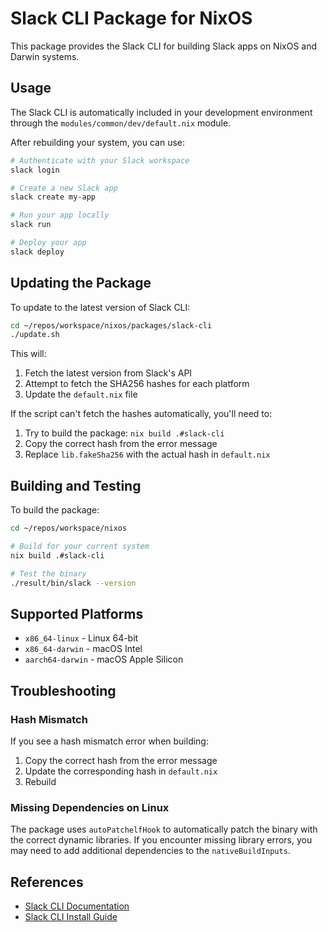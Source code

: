 # Slack CLI Package for NixOS

This package provides the Slack CLI for building Slack apps on NixOS and Darwin systems.

## Usage

The Slack CLI is automatically included in your development environment through the `modules/common/dev/default.nix` module.

After rebuilding your system, you can use:

```bash
# Authenticate with your Slack workspace
slack login

# Create a new Slack app
slack create my-app

# Run your app locally
slack run

# Deploy your app
slack deploy
```

## Updating the Package

To update to the latest version of Slack CLI:

```bash
cd ~/repos/workspace/nixos/packages/slack-cli
./update.sh
```

This will:
1. Fetch the latest version from Slack's API
2. Attempt to fetch the SHA256 hashes for each platform
3. Update the `default.nix` file

If the script can't fetch the hashes automatically, you'll need to:
1. Try to build the package: `nix build .#slack-cli`
2. Copy the correct hash from the error message
3. Replace `lib.fakeSha256` with the actual hash in `default.nix`

## Building and Testing

To build the package:

```bash
cd ~/repos/workspace/nixos

# Build for your current system
nix build .#slack-cli

# Test the binary
./result/bin/slack --version
```

## Supported Platforms

- `x86_64-linux` - Linux 64-bit
- `x86_64-darwin` - macOS Intel
- `aarch64-darwin` - macOS Apple Silicon

## Troubleshooting

### Hash Mismatch

If you see a hash mismatch error when building:

1. Copy the correct hash from the error message
2. Update the corresponding hash in `default.nix`
3. Rebuild

### Missing Dependencies on Linux

The package uses `autoPatchelfHook` to automatically patch the binary with the correct dynamic libraries. If you encounter missing library errors, you may need to add additional dependencies to the `nativeBuildInputs`.

## References

- [Slack CLI Documentation](https://api.slack.com/automation/cli)
- [Slack CLI Install Guide](https://api.slack.com/automation/cli/install)